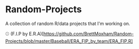 # Random-Projects
 
 A collection of random R/data projects that I'm working on. 
 
 :baseball: (F.I.P by E.R.A)[https://github.com/BrettMoxham/Random-Projects/blob/master/Baseball/ERA_FIP_by_team/ERA_FIP.R]
